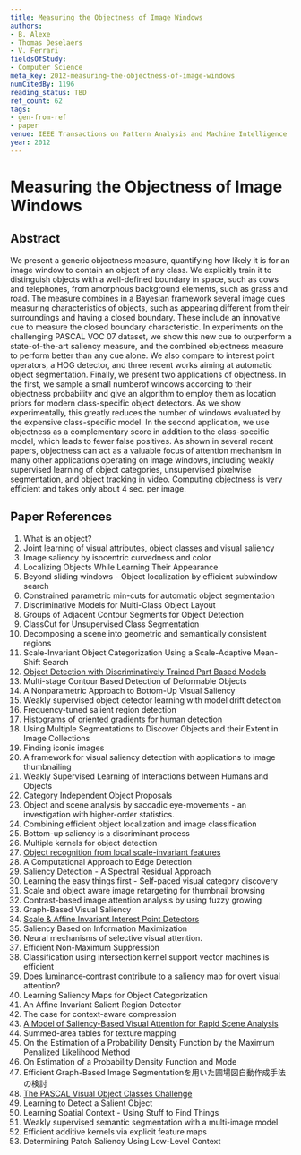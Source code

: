 ```yaml
---
title: Measuring the Objectness of Image Windows
authors:
- B. Alexe
- Thomas Deselaers
- V. Ferrari
fieldsOfStudy:
- Computer Science
meta_key: 2012-measuring-the-objectness-of-image-windows
numCitedBy: 1196
reading_status: TBD
ref_count: 62
tags:
- gen-from-ref
- paper
venue: IEEE Transactions on Pattern Analysis and Machine Intelligence
year: 2012
---
```


# Measuring the Objectness of Image Windows

## Abstract

We present a generic objectness measure, quantifying how likely it is for an image window to contain an object of any class. We explicitly train it to distinguish objects with a well-defined boundary in space, such as cows and telephones, from amorphous background elements, such as grass and road. The measure combines in a Bayesian framework several image cues measuring characteristics of objects, such as appearing different from their surroundings and having a closed boundary. These include an innovative cue to measure the closed boundary characteristic. In experiments on the challenging PASCAL VOC 07 dataset, we show this new cue to outperform a state-of-the-art saliency measure, and the combined objectness measure to perform better than any cue alone. We also compare to interest point operators, a HOG detector, and three recent works aiming at automatic object segmentation. Finally, we present two applications of objectness. In the first, we sample a small numberof windows according to their objectness probability and give an algorithm to employ them as location priors for modern class-specific object detectors. As we show experimentally, this greatly reduces the number of windows evaluated by the expensive class-specific model. In the second application, we use objectness as a complementary score in addition to the class-specific model, which leads to fewer false positives. As shown in several recent papers, objectness can act as a valuable focus of attention mechanism in many other applications operating on image windows, including weakly supervised learning of object categories, unsupervised pixelwise segmentation, and object tracking in video. Computing objectness is very efficient and takes only about 4 sec. per image.

## Paper References

1. What is an object?
2. Joint learning of visual attributes, object classes and visual saliency
3. Image saliency by isocentric curvedness and color
4. Localizing Objects While Learning Their Appearance
5. Beyond sliding windows - Object localization by efficient subwindow search
6. Constrained parametric min-cuts for automatic object segmentation
7. Discriminative Models for Multi-Class Object Layout
8. Groups of Adjacent Contour Segments for Object Detection
9. ClassCut for Unsupervised Class Segmentation
10. Decomposing a scene into geometric and semantically consistent regions
11. Scale-Invariant Object Categorization Using a Scale-Adaptive Mean-Shift Search
12. [Object Detection with Discriminatively Trained Part Based Models](2009-object-detection-with-discriminatively-trained-part-based-models)
13. Multi-stage Contour Based Detection of Deformable Objects
14. A Nonparametric Approach to Bottom-Up Visual Saliency
15. Weakly supervised object detector learning with model drift detection
16. Frequency-tuned salient region detection
17. [Histograms of oriented gradients for human detection](2005-histograms-of-oriented-gradients-for-human-detection)
18. Using Multiple Segmentations to Discover Objects and their Extent in Image Collections
19. Finding iconic images
20. A framework for visual saliency detection with applications to image thumbnailing
21. Weakly Supervised Learning of Interactions between Humans and Objects
22. Category Independent Object Proposals
23. Object and scene analysis by saccadic eye-movements - an investigation with higher-order statistics.
24. Combining efficient object localization and image classification
25. Bottom-up saliency is a discriminant process
26. Multiple kernels for object detection
27. [Object recognition from local scale-invariant features](1999-object-recognition-from-local-scale-invariant-features)
28. A Computational Approach to Edge Detection
29. Saliency Detection - A Spectral Residual Approach
30. Learning the easy things first - Self-paced visual category discovery
31. Scale and object aware image retargeting for thumbnail browsing
32. Contrast-based image attention analysis by using fuzzy growing
33. Graph-Based Visual Saliency
34. [Scale & Affine Invariant Interest Point Detectors](2004-scale-affine-invariant-interest-point-detectors)
35. Saliency Based on Information Maximization
36. Neural mechanisms of selective visual attention.
37. Efficient Non-Maximum Suppression
38. Classification using intersection kernel support vector machines is efficient
39. Does luminance‐contrast contribute to a saliency map for overt visual attention?
40. Learning Saliency Maps for Object Categorization
41. An Affine Invariant Salient Region Detector
42. The case for context-aware compression
43. [A Model of Saliency-Based Visual Attention for Rapid Scene Analysis](2009-a-model-of-saliency-based-visual-attention-for-rapid-scene-analysis)
44. Summed-area tables for texture mapping
45. On the Estimation of a Probability Density Function by the Maximum Penalized Likelihood Method
46. On Estimation of a Probability Density Function and Mode
47. Efficient Graph-Based Image Segmentationを用いた圃場図自動作成手法の検討
48. [The PASCAL Visual Object Classes Challenge](2006-the-pascal-visual-object-classes-challenge)
49. Learning to Detect a Salient Object
50. Learning Spatial Context - Using Stuff to Find Things
51. Weakly supervised semantic segmentation with a multi-image model
52. Efficient additive kernels via explicit feature maps
53. Determining Patch Saliency Using Low-Level Context
